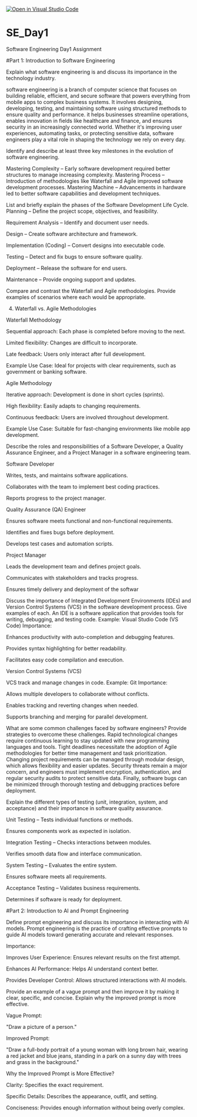 [![Open in Visual Studio Code](https://classroom.github.com/assets/open-in-vscode-2e0aaae1b6195c2367325f4f02e2d04e9abb55f0b24a779b69b11b9e10269abc.svg)](https://classroom.github.com/online_ide?assignment_repo_id=18364853&assignment_repo_type=AssignmentRepo)
# SE_Day1
Software Engineering Day1 Assignment

#Part 1: Introduction to Software Engineering

Explain what software engineering is and discuss its importance in the technology industry.


software engineering is a branch of computer science that focuses on building reliable, efficient, 
and secure software that powers everything from mobile apps to complex business systems.
It involves designing, developing, testing, and maintaining software using structured methods to ensure quality and performance.
it helps businesses streamline operations, enables innovation in fields like healthcare and finance, 
and ensures security in an increasingly connected world.
Whether it's improving user experiences, automating tasks, or protecting sensitive data,
software engineers play a vital role in shaping the technology we rely on every day.

Identify and describe at least three key milestones in the evolution of software engineering.

Mastering Complexity – Early software development required better structures to manage increasing complexity.
Mastering Process – Introduction of methodologies like Waterfall and Agile improved software development processes.
Mastering Machine – Advancements in hardware led to better software capabilities and development techniques.



List and briefly explain the phases of the Software Development Life Cycle.
Planning – Define the project scope, objectives, and feasibility.

Requirement Analysis – Identify and document user needs.

Design – Create software architecture and framework.

Implementation (Coding) – Convert designs into executable code.

Testing – Detect and fix bugs to ensure software quality.

Deployment – Release the software for end users.

Maintenance – Provide ongoing support and updates.








Compare and contrast the Waterfall and Agile methodologies. Provide examples of scenarios where each would be appropriate.

4. Waterfall vs. Agile Methodologies

Waterfall Methodology

Sequential approach: Each phase is completed before moving to the next.

Limited flexibility: Changes are difficult to incorporate.

Late feedback: Users only interact after full development.

Example Use Case: Ideal for projects with clear requirements, such as government or banking software.

Agile Methodology

Iterative approach: Development is done in short cycles (sprints).

High flexibility: Easily adapts to changing requirements.

Continuous feedback: Users are involved throughout development.

Example Use Case: Suitable for fast-changing environments like mobile app development.







Describe the roles and responsibilities of a Software Developer, a Quality Assurance Engineer, and a Project Manager in a software engineering team.



Software Developer

Writes, tests, and maintains software applications.

Collaborates with the team to implement best coding practices.

Reports progress to the project manager.

Quality Assurance (QA) Engineer

Ensures software meets functional and non-functional requirements.

Identifies and fixes bugs before deployment.

Develops test cases and automation scripts.

Project Manager

Leads the development team and defines project goals.

Communicates with stakeholders and tracks progress.

Ensures timely delivery and deployment of the softwar


Discuss the importance of Integrated Development Environments (IDEs) and Version Control Systems (VCS) in the software development process. Give examples of each.
An IDE is a software application that provides tools for writing, debugging, and testing code.
Example: Visual Studio Code (VS Code)
Importance:

Enhances productivity with auto-completion and debugging features.

Provides syntax highlighting for better readability.

Facilitates easy code compilation and execution.

Version Control Systems (VCS)

VCS track and manage changes in code.
Example: Git
Importance:

Allows multiple developers to collaborate without conflicts.

Enables tracking and reverting changes when needed.

Supports branching and merging for parallel development.


What are some common challenges faced by software engineers? Provide strategies to overcome these challenges.
 Rapid technological changes require continuous learning to stay updated with new programming languages and tools.
 Tight deadlines necessitate the adoption of Agile methodologies for better time management and task prioritization.
 Changing project requirements can be managed through modular design, which allows flexibility and easier updates.
 Security threats remain a major concern, and engineers must implement encryption, authentication, and regular 
 security audits to protect sensitive data. Finally, software bugs can be minimized through thorough testing
 and debugging practices before deployment.




Explain the different types of testing (unit, integration, system, and acceptance) and their importance in software quality assurance.


Unit Testing – Tests individual functions or methods.

Ensures components work as expected in isolation.

Integration Testing – Checks interactions between modules.

Verifies smooth data flow and interface communication.

System Testing – Evaluates the entire system.

Ensures software meets all requirements.

Acceptance Testing – Validates business requirements.

Determines if software is ready for deployment.



#Part 2: Introduction to AI and Prompt Engineering


Define prompt engineering and discuss its importance in interacting with AI models.
Prompt engineering is the practice of crafting effective prompts to guide AI models toward generating accurate and relevant responses.

Importance:

Improves User Experience: Ensures relevant results on the first attempt.

Enhances AI Performance: Helps AI understand context better.

Provides Developer Control: Allows structured interactions with AI models.

Provide an example of a vague prompt and then improve it by making it clear, specific, and concise. Explain why the improved prompt is more effective.

Vague Prompt:

"Draw a picture of a person."

Improved Prompt:

"Draw a full-body portrait of a young woman with long brown hair, wearing a red jacket and blue jeans, standing in a park on a sunny day with trees and grass in the background."

Why the Improved Prompt is More Effective?

Clarity: Specifies the exact requirement.

Specific Details: Describes the appearance, outfit, and setting.

Conciseness: Provides enough information without being overly complex.
